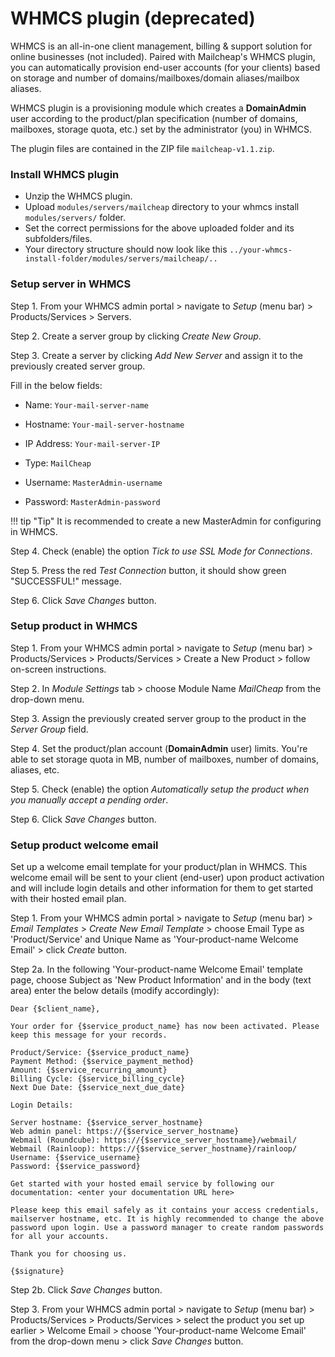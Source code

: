 # WHMCS plugin (deprecated)

WHMCS is an all-in-one client management, billing & support solution for online businesses (not included). Paired with Mailcheap's WHMCS plugin, you can automatically provision end-user accounts (for your clients) based on storage and number of domains/mailboxes/domain aliases/mailbox aliases.

WHMCS plugin is a provisioning module which creates a **DomainAdmin** user according to the product/plan specification (number of domains, mailboxes, storage quota, etc.) set by the administrator (you) in WHMCS.

The plugin files are contained in the ZIP file `mailcheap-v1.1.zip`.

### Install WHMCS plugin

- Unzip the WHMCS plugin.
- Upload `modules/servers/mailcheap` directory to your whmcs install `modules/servers/` folder.
- Set the correct permissions for the above uploaded folder and its subfolders/files.
- Your directory structure should now look like this `../your-whmcs-install-folder/modules/servers/mailcheap/..`

### Setup server in WHMCS

Step 1. From your WHMCS admin portal > navigate to _Setup_ (menu bar) > Products/Services > Servers.

Step 2. Create a server group by clicking _Create New Group_.

Step 3. Create a server by clicking _Add New Server_ and assign it to the previously created server group.

Fill in the below fields:

- Name: `Your-mail-server-name`
- Hostname: `Your-mail-server-hostname`
- IP Address: `Your-mail-server-IP`

- Type: `MailCheap`
- Username: `MasterAdmin-username`
- Password: `MasterAdmin-password`

!!! tip "Tip"
    It is recommended to create a new MasterAdmin for configuring in WHMCS.

Step 4. Check (enable) the option _Tick to use SSL Mode for Connections_.

Step 5. Press the red _Test Connection_ button, it should show green "SUCCESSFUL!" message.

Step 6. Click _Save Changes_ button.

### Setup product in WHMCS

Step 1. From your WHMCS admin portal > navigate to _Setup_ (menu bar) > Products/Services > Products/Services > Create a New Product > follow on-screen instructions.

Step 2. In _Module Settings_ tab > choose Module Name _MailCheap_ from the drop-down menu.

Step 3. Assign the previously created server group to the product in the _Server Group_ field.

Step 4. Set the product/plan account (**DomainAdmin** user) limits. You're able to set storage quota in MB, number of mailboxes, number of domains, aliases, etc.

Step 5. Check (enable) the option _Automatically setup the product when you manually accept a pending order_.

Step 6. Click _Save Changes_ button.

### Setup product welcome email

Set up a welcome email template for your product/plan in WHMCS. This welcome email will be sent to your client (end-user) upon product activation and will include login details and other information for them to get started with their hosted email plan.

Step 1. From your WHMCS admin portal > navigate to _Setup_ (menu bar) > _Email Templates_ > _Create New Email Template_ > choose Email Type as 'Product/Service' and Unique Name as 'Your-product-name Welcome Email' > click _Create_ button.

Step 2a. In the following 'Your-product-name Welcome Email' template page, choose Subject as 'New Product Information' and in the body (text area) enter the below details (modify accordingly):

```
Dear {$client_name},

Your order for {$service_product_name} has now been activated. Please keep this message for your records.

Product/Service: {$service_product_name}
Payment Method: {$service_payment_method}
Amount: {$service_recurring_amount}
Billing Cycle: {$service_billing_cycle}
Next Due Date: {$service_next_due_date}

Login Details:

Server hostname: {$service_server_hostname}
Web admin panel: https://{$service_server_hostname}
Webmail (Roundcube): https://{$service_server_hostname}/webmail/
Webmail (Rainloop): https://{$service_server_hostname}/rainloop/
Username: {$service_username}
Password: {$service_password}

Get started with your hosted email service by following our documentation: <enter your documentation URL here>

Please keep this email safely as it contains your access credentials, mailserver hostname, etc. It is highly recommended to change the above password upon login. Use a password manager to create random passwords for all your accounts.

Thank you for choosing us.

{$signature}
```

Step 2b. Click _Save Changes_ button.

Step 3. From your WHMCS admin portal > navigate to _Setup_ (menu bar) > Products/Services > Products/Services > select the product you set up earlier > Welcome Email > choose 'Your-product-name Welcome Email' from the drop-down menu > click _Save Changes_ button.
